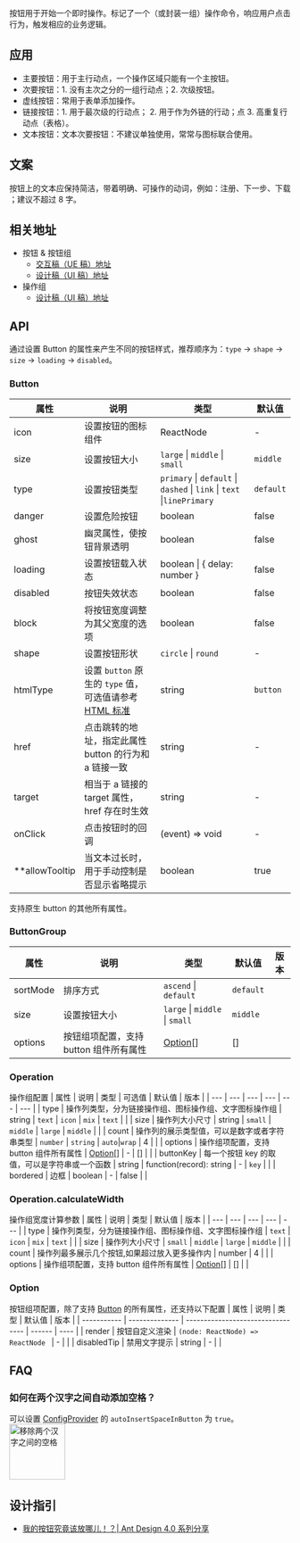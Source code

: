 按钮用于开始一个即时操作。标记了一个（或封装一组）操作命令，响应用户点击行为，触发相应的业务逻辑。
## 应用
- 主要按钮：用于主行动点，一个操作区域只能有一个主按钮。
- 次要按钮：1. 没有主次之分的一组行动点；2. 次级按钮。
- 虚线按钮：常用于表单添加操作。
- 链接按钮：1. 用于最次级的行动点； 2. 用于作为外链的行动；点 3. 高重复行动点（表格）。
- 文本按钮：文本次要按钮：不建议单独使用，常常与图标联合使用。
## 文案
按钮上的文本应保持简洁，带着明确、可操作的动词，例如：注册、下一步、下载 ；建议不超过 8 字。
## 相关地址
- 按钮 & 按钮组
  - [交互稿（UE 稿）地址](http://192.168.1.90/%E5%8D%97%E8%AE%AF%E7%BB%84%E4%BB%B6%E8%AE%BE%E8%AE%A1%E7%A8%BF/V3/ECRP%E7%BB%84%E4%BB%B6%E5%BA%93/ECRP%E7%BB%84%E4%BB%B6-UE/#g=1&p=%E6%8C%89%E9%92%AE)
  - [设计稿（UI 稿）地址](http://192.168.1.90/%E5%8D%97%E8%AE%AF%E7%BB%84%E4%BB%B6%E8%AE%BE%E8%AE%A1%E7%A8%BF/V3/ECRP%E7%BB%84%E4%BB%B6%E5%BA%93/ECRP%E7%BB%84%E4%BB%B6-UI/#s9)
- 操作组
  - [设计稿（UI 稿）地址](http://192.168.1.90/%E5%8D%97%E8%AE%AF%E7%BB%84%E4%BB%B6%E8%AE%BE%E8%AE%A1%E7%A8%BF/V3/ECRP%E7%BB%84%E4%BB%B6%E5%BA%93/ECRP%E7%BB%84%E4%BB%B6-UI/#s18)
## API
通过设置 Button 的属性来产生不同的按钮样式，推荐顺序为：`type` -> `shape` -> `size` -> `loading` -> `disabled`。
### Button
| 属性 | 说明 | 类型 | 默认值 |
| --- | --- | --- | --- |
| icon | 设置按钮的图标组件 | ReactNode | - |
| size | 设置按钮大小 | `large` \| `middle` \| `small` | `middle` |
| type | 设置按钮类型 | `primary` \| `default` \| `dashed` \| `link` \| `text` \|`linePrimary` | `default` |
| danger | 设置危险按钮 | boolean | false |
| ghost | 幽灵属性，使按钮背景透明 | boolean | false |
| loading | 设置按钮载入状态 | boolean \| { delay: number } | false |
| disabled | 按钮失效状态 | boolean | false |
| block | 将按钮宽度调整为其父宽度的选项 | boolean | false |
| shape | 设置按钮形状 | `circle` \| `round` | - |
| htmlType | 设置 `button` 原生的 `type` 值，可选值请参考 [HTML 标准](https://developer.mozilla.org/en-US/docs/Web/HTML/Element/button#attr-type) | string | `button` |
| href | 点击跳转的地址，指定此属性 button 的行为和 a 链接一致 | string | - |
| target | 相当于 a 链接的 target 属性，href 存在时生效 | string | - |
| onClick | 点击按钮时的回调 | (event) => void | - |
| \*\*allowTooltip | 当文本过长时，用于手动控制是否显示省略提示 | boolean | true |
支持原生 button 的其他所有属性。
### ButtonGroup
| 属性 | 说明 | 类型 | 默认值 | 版本 |
| --- | --- | --- | --- | --- |
| sortMode | 排序方式 | `ascend` \| `default` | `default` |
| size | 设置按钮大小 | `large` \| `middle` \| `small` | `middle` |  |
| options | 按钮组项配置，支持 button 组件所有属性 | [Option](#Option)[] | [] |  |
### Operation
操作组配置
| 属性 | 说明 | 类型 | 可选值 | 默认值 | 版本 |
| --- | --- | --- | --- | --- | --- |
| type | 操作列类型，分为链接操作组、图标操作组、文字图标操作组 | string | `text` \| `icon` \| `mix` | `text` |  |
| size | 操作列大小尺寸 | string | `small` \| `middle` \| `large` | `middle` |  |
| count | 操作列的展示类型值，可以是数字或者字符串类型 | `number` \| `string` | `auto`\|`wrap` | 4 |  |
| options | 操作组项配置，支持 button 组件所有属性 | [Option](#Option)[] | - | [] |  |
| buttonKey | 每一个按钮 key 的取值，可以是字符串或一个函数 | string \| function(record): string | - | `key` |  |
| bordered | 边框 | boolean | - | false |  |
### Operation.calculateWidth
操作组宽度计算参数
| 属性 | 说明 | 类型 | 默认值 | 版本 |
| --- | --- | --- | --- | --- |
| type | 操作列类型，分为链接操作组、图标操作组、文字图标操作组 | `text` \| `icon` \| `mix` | `text` |  |
| size | 操作列大小尺寸 | `small` \| `middle` \| `large` | `middle` |  |
| count | 操作列最多展示几个按钮,如果超过放入更多操作内 | number | 4 |  |
| options | 操作组项配置，支持 button 组件所有属性 | [Option](#Option)[] | [] |  |
### Option
按钮组项配置，除了支持 [Button](#Button) 的所有属性，还支持以下配置
| 属性        | 说明           | 类型                              | 默认值 | 版本 |
| ----------- | -------------- | --------------------------------- | ------ | ---- |
| render      | 按钮自定义渲染 | `(node: ReactNode) => ReactNode ` | -      |      |
| disabledTip | 禁用文字提示   | string                            | -      |      |
## FAQ
### 如何在两个汉字之间自动添加空格？
可以设置 [ConfigProvider](/components/config-provider/#API) 的 `autoInsertSpaceInButton` 为 `true`。
<img src="https://gw.alipayobjects.com/zos/antfincdn/MY%26THAPZrW/38f06cb9-293a-4b42-b183-9f443e79ffea.png" style="box-shadow: none; margin: 0; width: 100px" alt="移除两个汉字之间的空格"  />
## 设计指引
- [我的按钮究竟该放哪儿！？| Ant Design 4.0 系列分享](https://zhuanlan.zhihu.com/p/109644406)

